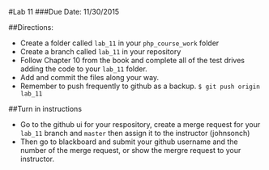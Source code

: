 #Lab 11
###Due Date: 11/30/2015

##Directions:
* Create a folder called ```lab_11``` in your ```php_course_work``` folder 
* Create a branch called ```lab_11``` in your repository 
* Follow Chapter 10 from the book and complete all of the test drives 
adding the code to your ```lab_11``` folder.
* Add and commit the files along your way. 
* Remember to push frequently to github as a backup.
```$ git push origin lab_11```

##Turn in instructions
* Go to the github ui for your respository, create a merge request for your 
```lab_11``` branch and ```master``` then assign it to the instructor (johnsonch) 
* Then go to blackboard and submit your github username and the number of the 
merge request, or show the mergre request to your instructor.
